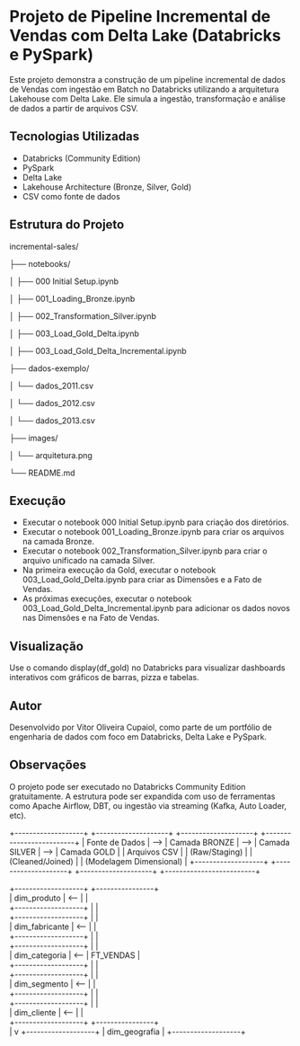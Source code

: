 # Projeto de Pipeline Incremental de Vendas com Delta Lake (Databricks e PySpark)

Este projeto demonstra a construção de um pipeline incremental de dados de Vendas com ingestão em Batch no Databricks utilizando a arquitetura Lakehouse com Delta Lake. Ele simula a ingestão, transformação e análise de dados a partir de arquivos CSV.

## Tecnologias Utilizadas

- Databricks (Community Edition)
- PySpark
- Delta Lake
- Lakehouse Architecture (Bronze, Silver, Gold)
- CSV como fonte de dados

## Estrutura do Projeto
incremental-sales/

├── notebooks/

│ ├── 000 Initial Setup.ipynb

│ ├── 001_Loading_Bronze.ipynb

│ ├── 002_Transformation_Silver.ipynb

│ ├── 003_Load_Gold_Delta.ipynb

│ ├── 003_Load_Gold_Delta_Incremental.ipynb

├── dados-exemplo/

│ └── dados_2011.csv

│ └── dados_2012.csv

│ └── dados_2013.csv

├── images/

│ └── arquitetura.png

└── README.md

## Execução
- Executar o notebook 000 Initial Setup.ipynb para criação dos diretórios.
- Executar o notebook 001_Loading_Bronze.ipynb para criar os arquivos na camada Bronze.
- Executar o notebook 002_Transformation_Silver.ipynb para criar o arquivo unificado na camada Silver.
- Na primeira execução da Gold, executar o notebook 003_Load_Gold_Delta.ipynb para criar as Dimensões e a Fato de Vendas.
- As próximas execuções, executar o notebook 003_Load_Gold_Delta_Incremental.ipynb para adicionar os dados novos nas Dimensões e na Fato de Vendas.

## Visualização
Use o comando display(df_gold) no Databricks para visualizar dashboards interativos com gráficos de barras, pizza e tabelas.

## Autor
Desenvolvido por Vitor Oliveira Cupaiol, como parte de um portfólio de engenharia de dados com foco em Databricks, Delta Lake e PySpark.

## Observações
O projeto pode ser executado no Databricks Community Edition gratuitamente.
A estrutura pode ser expandida com uso de ferramentas como Apache Airflow, DBT, ou ingestão via streaming (Kafka, Auto Loader, etc).


+-------------------+     +--------------------+     +--------------------+     +-------------------------+
|   Fonte de Dados  | --> |     Camada BRONZE  | --> |     Camada SILVER  | --> |      Camada GOLD        |
|   Arquivos CSV    |     |    (Raw/Staging)   |     |   (Cleaned/Joined) |     | (Modelagem Dimensional) |
+-------------------+     +--------------------+     +--------------------+     +-------------------------+

                                                                           
+-------------------+     +----------------+     
|  dim_produto      | <-- |                |     
+-------------------+     |                |     
+-------------------+     |                |     
|  dim_fabricante   | <-- |                |     
+-------------------+     |                |     
+-------------------+     |                |     
|  dim_categoria    | <-- |   FT_VENDAS    |     
+-------------------+     |                |     
+-------------------+     |                |     
|  dim_segmento     | <-- |                |     
+-------------------+     |                |     
+-------------------+     |                |          
|  dim_cliente      | <-- |                |      
+-------------------+     +----------------+          
          |
          v
+-------------------+
|   dim_geografia   |
+-------------------+
